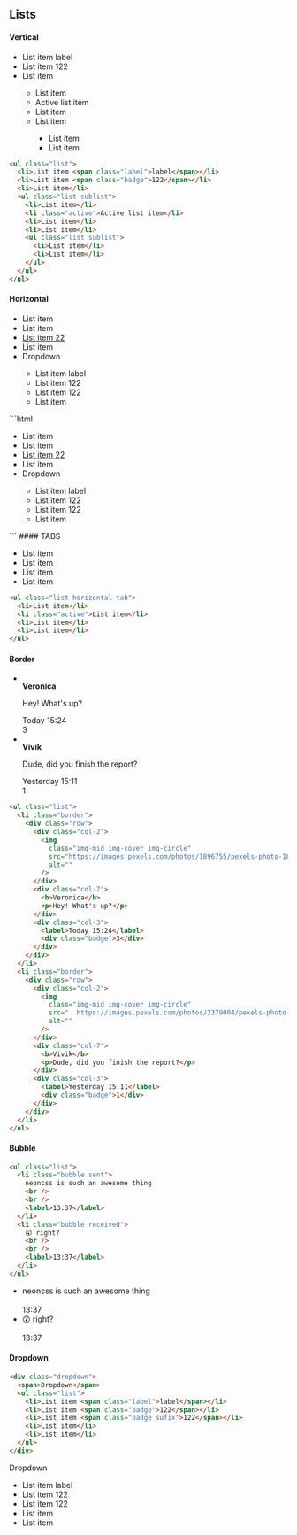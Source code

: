 ## Lists

#### Vertical

<ul class="list">
   <li>List item <span class="label">label</span></li>
   <li>List item <span class="badge">122</span></li>
   <li>List item</li>
   <ul class="list sublist">
      <li>List item</li>
      <li class="active">Active list item</li>
      <li>List item</li>
      <li>List item</li>
      <ul class="list sublist">
         <li>List item</li>
         <li>List item</li>
      </ul>
   </ul>
</ul>

```html
<ul class="list">
  <li>List item <span class="label">label</span></li>
  <li>List item <span class="badge">122</span></li>
  <li>List item</li>
  <ul class="list sublist">
    <li>List item</li>
    <li class="active">Active list item</li>
    <li>List item</li>
    <li>List item</li>
    <ul class="list sublist">
      <li>List item</li>
      <li>List item</li>
    </ul>
  </ul>
</ul>
```

#### Horizontal

<ul class="list horizontal">
   <li>List item</li>
   <li>List item</li>
   <li>
      <a href="#">List item <span class="badge">22</span></a>
   </li>
   <li>List item</li>
   <li>
      <div class="dropdown">
         <span>Dropdown</span>
         <ul class="list">
            <li>List item <span class="label">label</span></li>
            <li>List item <span class="badge">122</span></li>
            <li>List item <span class="badge sufix">122</span></li>
            <li>List item</li>
         </ul>
      </div>
   </li>
</ul>
```html
<ul class="list horizontal">
  <li>List item</li>
  <li>List item</li>
  <li>
    <a href="#">List item <span class="badge">22</span></a>
  </li>
  <li>List item</li>
  <li>
    <div class="dropdown">
      <span>Dropdown</span>
      <ul class="list">
        <li>List item <span class="label">label</span></li>
        <li>List item <span class="badge">122</span></li>
        <li>List item <span class="badge sufix">122</span></li>
        <li>List item</li>
      </ul>
    </div>
  </li>
</ul>
```
#### TABS

<ul class="list horizontal tab">
   <li>List item</li>
   <li class="active">List item</li>
   <li>List item</li>
   <li>List item</li>
   
</ul>

```html
<ul class="list horizontal tab">
  <li>List item</li>
  <li class="active">List item</li>
  <li>List item</li>
  <li>List item</li>
</ul>
```

#### Border

<ul class="list">
   <li class="border">
      <div class="row">
         <div class="col-2">
            <img
               class="img-mid img-cover img-circle"
               src="https://images.pexels.com/photos/1896755/pexels-photo-1896755.jpeg?auto=compress&cs=tinysrgb&dpr=2&w=500"
               alt=""
               />
         </div>
         <div class="col-7">
            <b>Veronica</b>
            <p>Hey! What's up?</p>
         </div>
         <div class="col-3">
            <label>Today 15:24</label>
            <div class="badge">3</div>
         </div>
      </div>
   </li>
   <li class="border">
      <div class="row">
         <div class="col-2">
            <img
               class="img-mid img-cover img-circle"
               src="  https://images.pexels.com/photos/2379004/pexels-photo-2379004.jpeg?auto=compress&cs=tinysrgb&dpr=1&w=500"
               alt=""
               />
         </div>
         <div class="col-7">
            <b>Vivik</b>
            <p>Dude, did you finish the report?</p>
         </div>
         <div class="col-3">
            <label>Yesterday 15:11</label>
            <div class="badge">1</div>
         </div>
      </div>
   </li>
</ul>

```html
<ul class="list">
  <li class="border">
    <div class="row">
      <div class="col-2">
        <img
          class="img-mid img-cover img-circle"
          src="https://images.pexels.com/photos/1896755/pexels-photo-1896755.jpeg?auto=compress&cs=tinysrgb&dpr=2&w=500"
          alt=""
        />
      </div>
      <div class="col-7">
        <b>Veronica</b>
        <p>Hey! What's up?</p>
      </div>
      <div class="col-3">
        <label>Today 15:24</label>
        <div class="badge">3</div>
      </div>
    </div>
  </li>
  <li class="border">
    <div class="row">
      <div class="col-2">
        <img
          class="img-mid img-cover img-circle"
          src="  https://images.pexels.com/photos/2379004/pexels-photo-2379004.jpeg?auto=compress&cs=tinysrgb&dpr=1&w=500"
          alt=""
        />
      </div>
      <div class="col-7">
        <b>Vivik</b>
        <p>Dude, did you finish the report?</p>
      </div>
      <div class="col-3">
        <label>Yesterday 15:11</label>
        <div class="badge">1</div>
      </div>
    </div>
  </li>
</ul>
```

#### Bubble

```html
<ul class="list">
  <li class="bubble sent">
    neoncss is such an awesome thing
    <br />
    <br />
    <label>13:37</label>
  </li>
  <li class="bubble received">
    😲 right?
    <br />
    <br />
    <label>13:37</label>
  </li>
</ul>
```

<ul class="list">
   <li class="bubble sent">
      neoncss is such an awesome thing
      <br />
      <br />
      <label>13:37</label>
   </li>
   <li class="bubble received">
      😲 right?
      <br />
      <br />
      <label>13:37</label>
   </li>
</ul>

#### Dropdown

```html
<div class="dropdown">
  <span>Dropdown</span>
  <ul class="list">
    <li>List item <span class="label">label</span></li>
    <li>List item <span class="badge">122</span></li>
    <li>List item <span class="badge sufix">122</span></li>
    <li>List item</li>
    <li>List item</li>
  </ul>
</div>
```

<div class="dropdown">
   <span>Dropdown</span>
   <ul class="list">
      <li>List item <span class="label">label</span></li>
      <li>List item <span class="badge">122</span></li>
      <li>List item <span class="badge sufix">122</span></li>
      <li>List item</li>
      <li>List item</li>
   </ul>
</div>
